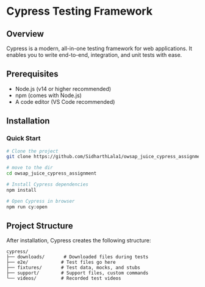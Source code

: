 # Cypress Testing Framework

## Overview

Cypress is a modern, all-in-one testing framework for web applications. It enables you to write end-to-end, integration, and unit tests with ease.

## Prerequisites

- Node.js (v14 or higher recommended)
- npm (comes with Node.js)
- A code editor (VS Code recommended)

## Installation

### Quick Start

```bash
# Clone the project
git clone https://github.com/SidharthLala1/owsap_juice_cypress_assignment.git

# move to the dir
cd owsap_juice_cypress_assignment

# Install Cypress dependencies
npm install

# Open Cypress in browser
npm run cy:open
```

## Project Structure

After installation, Cypress creates the following structure:

```
cypress/
├── downloads/       # Downloaded files during tests
├── e2e/            # Test files go here
├── fixtures/       # Test data, mocks, and stubs
├── support/        # Support files, custom commands
└── videos/         # Recorded test videos
```

